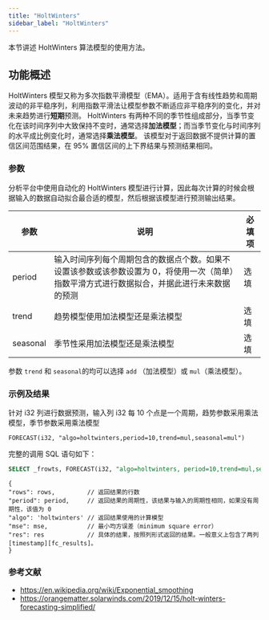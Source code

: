 ```yaml
---
title: "HoltWinters"
sidebar_label: "HoltWinters"
---
```


本节讲述 HoltWinters 算法模型的使用方法。

## 功能概述

HoltWinters 模型又称为多次指数平滑模型（EMA）。适用于含有线性趋势和周期波动的非平稳序列，利用指数平滑法让模型参数不断适应非平稳序列的变化，并对未来趋势进行**短期**预测。
HoltWinters 有两种不同的季节性组成部分，当季节变化在该时间序列中大致保持不变时，通常选择**加法模型**；而当季节变化与时间序列的水平成比例变化时，通常选择**乘法模型**。
该模型对于返回数据不提供计算的置信区间范围结果，在 95% 置信区间的上下界结果与预测结果相同。

### 参数

分析平台中使用自动化的 HoltWinters 模型进行计算，因此每次计算的时候会根据输入的数据自动拟合最合适的模型，然后根据该模型进行预测输出结果。

| 参数       | 说明                                                                      | 必填项 |
| -------- | ----------------------------------------------------------------------- | --- |
| period   | 输入时间序列每个周期包含的数据点个数。如果不设置该参数或该参数设置为 0，将使用一次（简单）指数平滑方式进行数据拟合，并据此进行未来数据的预测 | 选填  |
| trend    | 趋势模型使用加法模型还是乘法模型                                                        | 选填  |
| seasonal | 季节性采用加法模型还是乘法模型                                                         | 选填  |

参数 `trend` 和 `seasonal`的均可以选择 `add` （加法模型）或 `mul`（乘法模型）。

### 示例及结果

针对 i32 列进行数据预测，输入列 i32 每 10 个点是一个周期，趋势参数采用乘法模型，季节参数采用乘法模型

```
FORECAST(i32, "algo=holtwinters,period=10,trend=mul,seasonal=mul")
```

完整的调用 SQL 语句如下：

```SQL
SELECT _frowts, FORECAST(i32, "algo=holtwinters, period=10,trend=mul,seasonal=mul") from foo
```

```json5
{
"rows": rows,         // 返回结果的行数
"period": period,     // 返回结果的周期性，该结果与输入的周期性相同，如果没有周期性，该值为 0
"algo": 'holtwinters' // 返回结果使用的计算模型
"mse": mse,           // 最小均方误差（minimum square error）
"res": res            // 具体的结果，按照列形式返回的结果。一般意义上包含了两列 [timestamp][fc_results]。
}
```

### 参考文献

- https://en.wikipedia.org/wiki/Exponential_smoothing
- https://orangematter.solarwinds.com/2019/12/15/holt-winters-forecasting-simplified/
